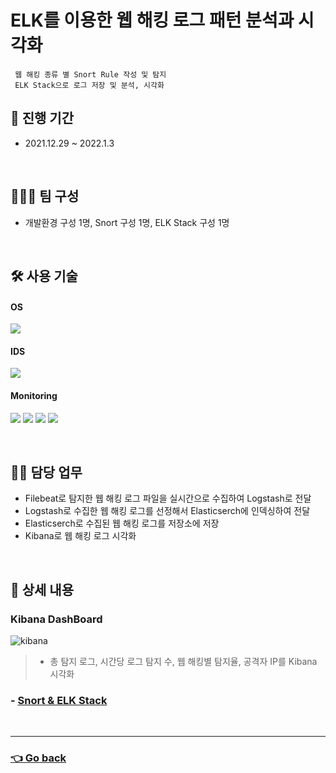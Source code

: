 # ELK를 이용한 웹 해킹 로그 패턴 분석과 시각화
     웹 해킹 종류 별 Snort Rule 작성 및 탐지
     ELK Stack으로 로그 저장 및 분석, 시각화
     
## 📆 진행 기간
- 2021.12.29 ~ 2022.1.3

</br>

## 🧑‍🤝‍🧑 팀 구성
- 개발환경 구성 1명, Snort 구성 1명, ELK Stack 구성 1명

</br>

## 🛠 사용 기술
#### OS
<img src="https://img.shields.io/badge/Ubuntu-E95420?style=flat-square&logo=Ubuntu&logoColor=white"> <!--Ubuntu-->
#### IDS
<img src="https://img.shields.io/badge/Snort-000000?style=flat-squarelogo=Snort&logoColor=white"> <!--Snort-->
#### Monitoring
<img src="https://img.shields.io/badge/Filebeat-005571?style=flat-square&logo=Filebeat&logoColor=white"> <!--Filebeat-->
<img src="https://img.shields.io/badge/Elasticsearch-005571?style=flat-square&logo=Elasticsearch&logoColor=white"> <!--Elasticsearch-->
<img src="https://img.shields.io/badge/Logstash-005571?style=flat-square&logo=Logstash&logoColor=white"> <!--Logstash-->
<img src="https://img.shields.io/badge/Kibana-005571?style=flat-square&logo=Kibana&logoColor=white"> <!--Kibana-->

</br>

## 💁‍♂️ 담당 업무
- Filebeat로 탐지한 웹 해킹 로그 파일을 실시간으로 수집하여 Logstash로 전달
- Logstash로 수집한 웹 해킹 로그를 선정해서 Elasticserch에 인덱싱하여 전달
- Elasticserch로 수집된 웹 해킹 로그를 저장소에 저장
- Kibana로 웹 해킹 로그 시각화

</br>

## 📖 상세 내용 
### Kibana DashBoard
![kibana](https://user-images.githubusercontent.com/110655823/215553517-70c4d9c2-11cd-4110-902b-a6ee3c84e09a.png)
> - 총 탐지 로그, 시간당 로그 탐지 수, 웹 해킹별 탐지율, 공격자 IP를 Kibana 시각화

### - [Snort & ELK Stack](https://github.com/hyunjaebok/Snort_ELK_Project/tree/main/Snort%20%26%20ELK%20Stack)


</br>

---

### [👈 Go back](https://github.com/hyunjaebok)
